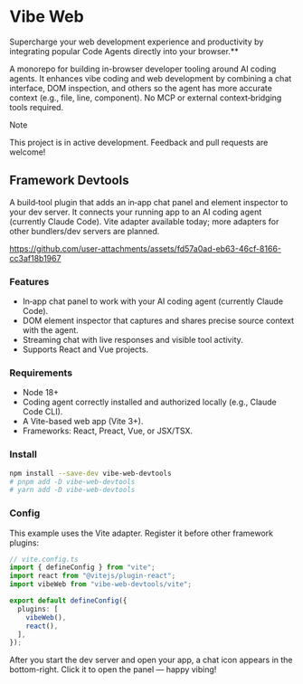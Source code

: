 # Vibe Web

Supercharge your web development experience and productivity by integrating 
  popular Code Agents directly into your browser.**

A monorepo for building in-browser developer tooling around AI coding agents. It enhances vibe coding and web development by combining a chat interface, DOM inspection, and others so the agent has more accurate context (e.g., file, line, component). No MCP or external context‑bridging tools required. 

> [!NOTE]
> This project is in active development. Feedback and pull requests are welcome!

## Framework Devtools

 A build‑tool plugin that adds an in‑app chat panel and element inspector to your dev server. It connects your running app to an AI coding agent (currently Claude Code). Vite adapter available today; more adapters for other bundlers/dev servers are planned.

https://github.com/user-attachments/assets/fd57a0ad-eb63-46cf-8166-cc3af18b1967

### Features

- In‑app chat panel to work with your AI coding agent (currently Claude Code).
- DOM element inspector that captures and shares precise source context with the agent.
- Streaming chat with live responses and visible tool activity.
- Supports React and Vue projects.

### Requirements

- Node 18+
- Coding agent correctly installed and authorized locally (e.g., Claude Code CLI).
- A Vite-based web app (Vite 3+).
- Frameworks: React, Preact, Vue, or JSX/TSX.

### Install

```bash
npm install --save-dev vibe-web-devtools
# pnpm add -D vibe-web-devtools
# yarn add -D vibe-web-devtools
```

### Config

This example uses the Vite adapter. Register it before other framework plugins:

```ts
// vite.config.ts
import { defineConfig } from "vite";
import react from "@vitejs/plugin-react";
import vibeWeb from "vibe-web-devtools/vite";

export default defineConfig({
  plugins: [
    vibeWeb(),
    react(),
  ],
});
```

After you start the dev server and open your app, a chat icon appears in the bottom-right. Click it to open the panel — happy vibing!
